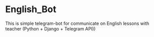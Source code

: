 # English_Bot
This is simple telegram-bot for communicate on English lessons with teacher (Python + Django + Telegram API)) 
